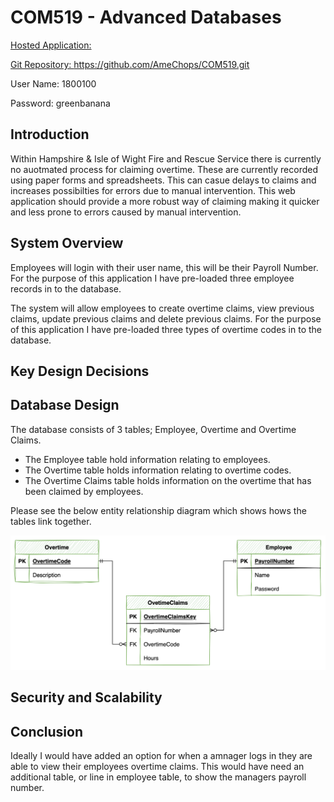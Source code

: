 # COM519 - Advanced Databases

<u>Hosted Application: </u> <p>
<u>Git Repository: </u>https://github.com/AmeChops/COM519.git<p>
</u>User Name: </u> 1800100 <p>
</u>Password: </u> greenbanana <p>

## Introduction

Within Hampshire & Isle of Wight Fire and Rescue Service there is currently no auotmated process for claiming overtime.  These are currently recorded using paper forms and spreadsheets.  This can casue delays to claims and increases possibilties for errors due to manual intervention.  This web application should provide a more robust way of claiming making it quicker and less prone to errors caused by manual intervention.

## System Overview

Employees will login with their user name, this will be their Payroll Number.  For the purpose of this application I have pre-loaded three employee records in to the database. 

The system will allow employees to create overtime claims, view previous claims, update previous claims and delete previous claims.  For the purpose of this application I have pre-loaded three types of overtime codes in to the database.

## Key Design Decisions

## Database Design

The database consists of 3 tables; Employee, Overtime and Overtime Claims.

- The Employee table hold information relating to employees.
- The Overtime table holds information relating to overtime codes.
- The Overtime Claims table holds information on the overtime that has been claimed by employees.

Please see the below entity relationship diagram which shows hows the tables link together.

![](2023-01-16-13-11-14.png)

## Security and Scalability

## Conclusion

Ideally I would have added an option for when a amnager logs in they are able to view their employees overtime claims.  This would have need an additional table, or line in employee table, to show the managers payroll number.